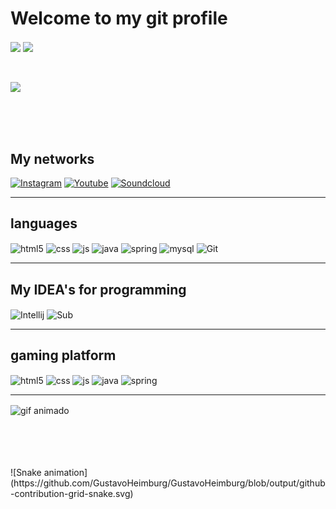 # Welcome to my git profile

<div style="display: inline-block">
  <img align="center" src="https://github-readme-stats.vercel.app/api?username=GustavoHeimburg&show_icons=true&theme=onedark" />
  <img align="center" src="https://github-readme-stats.vercel.app/api/top-langs/?username=GustavoHeimburg&theme=onedark&hide_border=true" />
  <p align="left">
  <br><br>
  <a href="https://github.com/GustavoHeimburg"><img src="http://github-readme-streak-stats.herokuapp.com?user=GustavoHeimburg&theme=onedark&hide_border=true&date_format=j%20M%5B%20Y%5D"></a>

<br><br>
</div>
<h2>My networks</h2> 

[![Instagram](https://img.shields.io/badge/Instagram-E4405F?style=for-the-badge&logo=instagram&logoColor=white)](https://instagram.com/Guste.heimp)
[![Youtube](	https://img.shields.io/badge/YouTube_Gaming-FF0000?style=for-the-badge&logo=youtube-gaming&logoColor=white)](https://www.youtube.com/channel/UC_PXfmAnpPU1jAI4pQkvNog)
[![Soundcloud](https://img.shields.io/badge/SoundCloud-FF3300?style=for-the-badge&logo=soundcloud&logoColor=white)](https://soundcloud.com/gustavo-heimburg-pereira)

***

<h2>languages</h2>

<div style="display: inline_block">
  <img align="center" alt="html5" src="https://img.shields.io/badge/HTML5-E34F26?style=for-the-badge&logo=html5&logoColor=white" />
  <img align="center" alt="css" src="https://img.shields.io/badge/CSS3-1572B6?style=for-the-badge&logo=css3&logoColor=white" />
  <img align="center" alt="js" src="https://img.shields.io/badge/JavaScript-F7DF1E?style=for-the-badge&logo=javascript&logoColor=black" />
  <img align="center" alt="java" src="https://img.shields.io/badge/Java-ED8B00?style=for-the-badge&logo=openjdk&logoColor=white" />
  <img align="center" alt="spring" src="https://img.shields.io/badge/Spring-6DB33F?style=for-the-badge&logo=spring&logoColor=white" />
  <img align="center" alt="mysql" src="https://img.shields.io/badge/MySQL-00000F?style=for-the-badge&logo=mysql&logoColor=white" />
   <img align="center" alt="Git" src="https://img.shields.io/badge/GIT-E44C30?style=for-the-badge&logo=git&logoColor=white" />
</div>

***

<h2>My IDEA's for programming</h2>

<div>
  <img align="center" alt="Intellij" src="https://img.shields.io/badge/IntelliJ_IDEA-000000.svg?style=for-the-badge&logo=intellij-idea&logoColor=white"/>
  <img align="center" alt="Sub" src="https://img.shields.io/badge/Visual_Studio_Code-0078D4?style=for-the-badge&logo=visual%20studio%20code&logoColor=white"/>
  
</div>

***

<h2>gaming platform</h2>

<div style="display: inline_block">
  <img align="center" alt="html5" src="https://img.shields.io/badge/Steam-000000?style=for-the-badge&logo=steam&logoColor=white" />
  <img align="center" alt="css" src="https://img.shields.io/badge/Riot_Games-D32936?style=for-the-badge&logo=riot-games&logoColor=white" />
  <img align="center" alt="js" src="https://img.shields.io/badge/Epic%20Games-313131?style=for-the-badge&logo=Epic%20Games&logoColor=white" />
  <img align="center" alt="java" src="https://img.shields.io/badge/Xbox-107C10?style=for-the-badge&logo=xbox&logoColor=white" />
  <img align="center" alt="spring" src="https://img.shields.io/badge/Battle.net-000?style=for-the-badge&logo=battle.net&logoColor=148EFF" />
</div>
  
    
</div>

***


  <img align="center" style="position: relative; top: -40" src="https://github.com/Anmol-Baranwal/Cool-GIFs-For-GitHub/assets/74038190/de30015f-dc5f-4ecf-a49b-ccd2b89776e4" width="400" align="right" alt="gif animado"></a>
</p>

</div>
<br><br>

</div>
<br><br>
![Snake animation](https://github.com/GustavoHeimburg/GustavoHeimburg/blob/output/github-contribution-grid-snake.svg)
